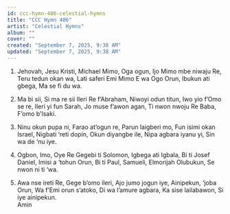 ```yaml
---
id: ccc-hymn-406-celestial-hymns
title: "CCC Hymn 406"
artist: "Celestial Hymns"
album: ""
cover: ""
created: "September 7, 2025, 9:38 AM"
updated: "September 7, 2025, 9:38 AM"
---
```


1.	Jehovah, Jesu Kristi,
Michael Mimo, Oga ogun,
Ijo Mimo mbe niwaju Re,
Teru tedun okan wa,
Lati saferi Emi Mimo
E wa Ogo Orun,
Ibukun ati gbega,
Ma se fi du wa.

2.	Ma bi sii,	Si ma re sii
Ileri Re f’Abraham,
Niwoyi odun titun,
Iwo yio f’Omo se re,
Ileri yi fun Sarah,
Jo muse f’awon agan,
Ti nwon nwoju Re Baba,
F’omo b’Isaki.

3.	Ninu okun pupa ni,
Farao at’ogun re,
Parun laigberi mo,
Fun isimi okan Israel,
Nigbati ‘reti dopin,
Okun diyangbe ile,
Nipa agbara iyanu yi,
Sin wa de ‘nu iye.

4.	Ogbon, Imo, Oye Re
Gegebi ti Solomon,
Igbega ati Igbala,
Bi ti Josef Daniel,
Imisi a ‘tohun Orun,
Bi ti Paul, Samueli,
Elmorijah Olubukun,
Se nwon ni ti ‘wa.

5.	Awa nse ireti Re,
Gege b’omo ileri,
Ajo jumo jogun iye,
Ainipekun, ‘joba Orun,
Wa f’Emi orun s’atoko,
Di wa l’amure agbara,
Ka sise lailabawon,
Si iye ainipekun. 	
Amin